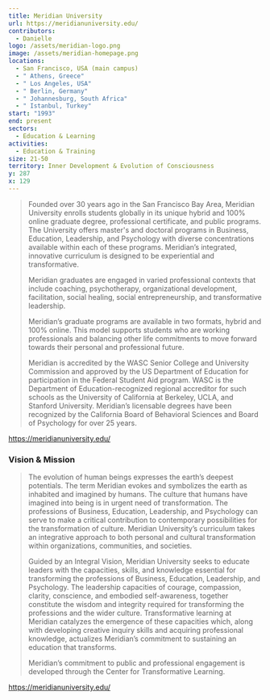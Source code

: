```yaml
---
title: Meridian University
url: https://meridianuniversity.edu/
contributors:
  - Danielle
logo: /assets/meridian-logo.png
image: /assets/meridian-homepage.png
locations:
  - San Francisco, USA (main campus)
  - " Athens, Greece"
  - " Los Angeles, USA"
  - " Berlin, Germany"
  - " Johannesburg, South Africa"
  - " Istanbul, Turkey"
start: "1993"
end: present
sectors:
  - Education & Learning
activities:
  - Education & Training
size: 21-50
territory: Inner Development & Evolution of Consciousness
y: 287
x: 129
---
```

> Founded over 30 years ago in the San Francisco Bay Area, Meridian University enrolls students globally in its unique hybrid and 100% online graduate degree, professional certificate, and public programs. The University offers master's and doctoral programs in Business, Education, Leadership, and Psychology with diverse concentrations available within each of these programs. Meridian’s integrated, innovative curriculum is designed to be experiential and transformative.
> 
> Meridian graduates are engaged in varied professional contexts that include coaching, psychotherapy, organizational development, facilitation, social healing, social entrepreneurship, and transformative leadership.
> 
> Meridian’s graduate programs are available in two formats, hybrid and 100% online. This model supports students who are working professionals and balancing other life commitments to move forward towards their personal and professional future.
> 
> Meridian is accredited by the WASC Senior College and University Commission and approved by the US Department of Education for participation in the Federal Student Aid program. WASC is the Department of Education-recognized regional accreditor for such schools as the University of California at Berkeley, UCLA, and Stanford University. Meridian’s licensable degrees have been recognized by the California Board of Behavioral Sciences and Board of Psychology for over 25 years.

https://meridianuniversity.edu/

### Vision & Mission

> The evolution of human beings expresses the earth’s deepest potentials. The term Meridian evokes and symbolizes the earth as inhabited and imagined by humans. The culture that humans have imagined into being is in urgent need of transformation. The professions of Business, Education, Leadership, and Psychology can serve to make a critical contribution to contemporary possibilities for the transformation of culture. Meridian University’s curriculum takes an integrative approach to both personal and cultural transformation within organizations, communities, and societies.
> 
> Guided by an Integral Vision, Meridian University seeks to educate leaders with the capacities, skills, and knowledge essential for transforming the professions of Business, Education, Leadership, and Psychology. The leadership capacities of courage, compassion, clarity, conscience, and embodied self-awareness, together constitute the wisdom and integrity required for transforming the professions and the wider culture. Transformative learning at Meridian catalyzes the emergence of these capacities which, along with developing creative inquiry skills and acquiring professional knowledge, actualizes Meridian’s commitment to sustaining an education that transforms.
> 
> Meridian’s commitment to public and professional engagement is developed through the Center for Transformative Learning.

https://meridianuniversity.edu/